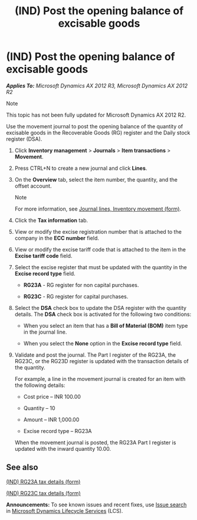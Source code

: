 ﻿---
title: (IND) Post the opening balance of excisable goods
TOCTitle: (IND) Post the opening balance of excisable goods
ms:assetid: c553648e-5231-4759-a396-5bf5837e2fea
ms:mtpsurl: https://technet.microsoft.com/en-us/library/JJ664863(v=AX.60)
ms:contentKeyID: 49386193
ms.date: 04/18/2014
mtps_version: v=AX.60
---

# (IND) Post the opening balance of excisable goods 


_**Applies To:** Microsoft Dynamics AX 2012 R3, Microsoft Dynamics AX 2012 R2_


> [!NOTE]
> <P>This topic has not been fully updated for Microsoft Dynamics AX 2012 R2.</P>



Use the movement journal to post the opening balance of the quantity of excisable goods in the Recoverable Goods (RG) register and the Daily stock register (DSA).

1.  Click **Inventory management** \> **Journals** \> **Item transactions** \> **Movement**.

2.  Press CTRL+N to create a new journal and click **Lines**.

3.  On the **Overview** tab, select the item number, the quantity, and the offset account.
    

    > [!NOTE]
    > <P>For more information, see <A href="https://technet.microsoft.com/en-us/library/aa598740(v=ax.60)">Journal lines, Inventory movement (form)</A>.</P>



4.  Click the **Tax information** tab.

5.  View or modify the excise registration number that is attached to the company in the **ECC number** field.

6.  View or modify the excise tariff code that is attached to the item in the **Excise tariff code** field.

7.  Select the excise register that must be updated with the quantity in the **Excise record type** field.
    
      - **RG23A** - RG register for non capital purchases.
    
      - **RG23C** - RG register for capital purchases.

8.  Select the **DSA** check box to update the DSA register with the quantity details. The **DSA** check box is activated for the following two conditions:
    
      - When you select an item that has a **Bill of Material (BOM)** item type in the journal line.
    
      - When you select the **None** option in the **Excise record type** field.

9.  Validate and post the journal. The Part I register of the RG23A, the RG23C, or the RG23D register is updated with the transaction details of the quantity.
    
    For example, a line in the movement journal is created for an item with the following details:
    
      - Cost price – INR 100.00
    
      - Quantity – 10
    
      - Amount – INR 1,000.00
    
      - Excise record type – RG23A
    
    When the movement journal is posted, the RG23A Part I register is updated with the inward quantity 10.00.

## See also

[(IND) RG23A tax details (form)](https://technet.microsoft.com/en-us/library/jj678015\(v=ax.60\))

[(IND) RG23C tax details (form)](https://technet.microsoft.com/en-us/library/jj677926\(v=ax.60\))

  
**Announcements:** To see known issues and recent fixes, use [Issue search](http://go.microsoft.com/fwlink/?linkid=389258) in [Microsoft Dynamics Lifecycle Services](http://go.microsoft.com/fwlink/?linkid=306505) (LCS).

